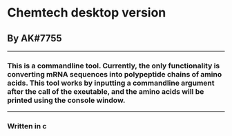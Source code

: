 # Chemtech desktop version
## By AK#7755
---

### This is a commandline tool. Currently, the only functionality is converting mRNA sequences into polypeptide chains of amino acids. This tool works by inputting a commandline argument after the call of the exeutable, and the amino acids will be printed using the console window.
---
### Written in c
